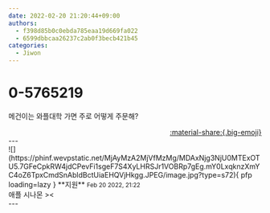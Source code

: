 ```yaml
---
date: 2022-02-20 21:20:44+09:00
authors:
  - f398d85b0c0ebda785eaa19d669fa022
  - 6599dbbcaa26237c2ab0f3becb421b45
categories:
  - Jiwon
---
```


# 0-5765219

<div class="post-container" markdown="1">
<div class="content-container md-sidebar__scrollwrap" markdown="1">

메건이는 와플대학 가면 주로 어떻게 주문해?

</div>
</div>

<div style="text-align: right;" markdown="1">
<a href="https://weverse.io/fromis9/fanpost/0-5765219" style="text-align: right;">:material-share:{.big-emoji}</a>
</div>
---

<div class="comments-container md-sidebar__scrollwrap" markdown="1">
<div class="comment" markdown="1">
<div class='id-container' markdown="1">
![](https://phinf.wevpstatic.net/MjAyMzA2MjVfMzMg/MDAxNjg3NjU0MTExOTU5.7GFeCpkRW4jdCPevFi1sgeF7S4XyLHRSJr1VOBRp7gEg.mY0LxqknzXmYC4oZ6TpxCmdSnAbldBctUiaEHQVjHkgg.JPEG/image.jpg?type=s72){ pfp loading=lazy }
**<span class="artist">지원</span>** <small>Feb 20 2022, 21:22</small><br>
</div>
<div class='comment-body' markdown="1">
애플 시나몬 ><
</div>
</div>
</div>
---
